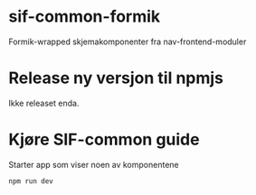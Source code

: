 # sif-common-formik

Formik-wrapped skjemakomponenter fra nav-frontend-moduler

# Release ny versjon til npmjs

Ikke releaset enda.

# Kjøre SIF-common guide

Starter app som viser noen av komponentene

```
npm run dev
```
